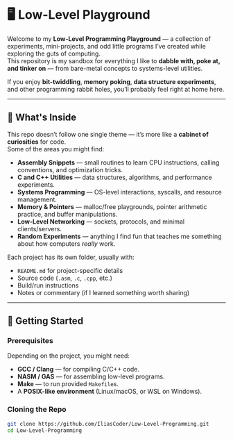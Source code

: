 # 🖥️ Low-Level Playground

Welcome to my **Low-Level Programming Playground** — a collection of experiments, mini-projects, and odd little programs I’ve created while exploring the guts of computing.  
This repository is my sandbox for everything I like to **dabble with, poke at, and tinker on** — from bare-metal concepts to systems-level utilities.

If you enjoy **bit-twiddling**, **memory poking**, **data structure experiments**, and other programming rabbit holes, you’ll probably feel right at home here.

---

## 📂 What's Inside

This repo doesn’t follow one single theme — it’s more like a **cabinet of curiosities** for code.  
Some of the areas you might find:

- **Assembly Snippets** — small routines to learn CPU instructions, calling conventions, and optimization tricks.
- **C and C++ Utilities** — data structures, algorithms, and performance experiments.
- **Systems Programming** — OS-level interactions, syscalls, and resource management.
- **Memory & Pointers** — malloc/free playgrounds, pointer arithmetic practice, and buffer manipulations.
- **Low-Level Networking** — sockets, protocols, and minimal clients/servers.
- **Random Experiments** — anything I find fun that teaches me something about how computers *really* work.

Each project has its own folder, usually with:
- `README.md` for project-specific details
- Source code (`.asm`, `.c`, `.cpp`, etc.)
- Build/run instructions
- Notes or commentary (if I learned something worth sharing)

---

## 🚀 Getting Started

### Prerequisites
Depending on the project, you might need:
- **GCC / Clang** — for compiling C/C++ code.
- **NASM / GAS** — for assembling low-level programs.
- **Make** — to run provided `Makefile`s.
- A **POSIX-like environment** (Linux/macOS, or WSL on Windows).

### Cloning the Repo
```bash
git clone https://github.com/IliasCoder/Low-Level-Programming.git
cd Low-Level-Programming
